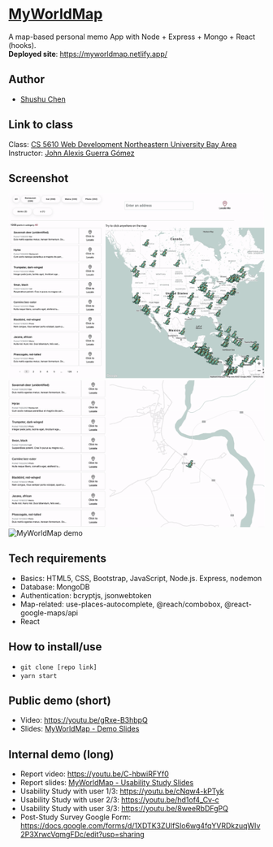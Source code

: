 # [MyWorldMap](https://myworldmap.netlify.app/)

A map-based personal memo App with Node + Express + Mongo + React (hooks).  
**Deployed site**: https://myworldmap.netlify.app/

## Author

- [Shushu Chen](https://vanishima.github.io/index.html)

## Link to class

Class: [CS 5610 Web Development Northeastern University Bay Area](https://johnguerra.co/classes/webDevelopment_fall_2021/)  
Instructor: [John Alexis Guerra Gómez](https://johnguerra.co/)

## Screenshot

![MyWorldMap demo](https://github.com/vanishima/MyWorldMap/blob/final/demo/final/label-filter.gif?raw=true)
![MyWorldMap demo](https://github.com/vanishima/MyWorldMap/blob/final/demo/final/click-to-locate.gif?raw=true)
![MyWorldMap demo](https://github.com/vanishima/MyWorldMap/blob/final/demo/final/create-post.gif?raw=true)

## Tech requirements

- Basics: HTML5, CSS, Bootstrap, JavaScript, Node.js. Express, nodemon
- Database: MongoDB
- Authentication: bcryptjs, jsonwebtoken
- Map-related: use-places-autocomplete, @reach/combobox, @react-google-maps/api
- React

## How to install/use

- `git clone [repo link]`
- `yarn start`

## Public demo (short)

- Video: https://youtu.be/gRxe-B3hbpQ
- Slides: [MyWorldMap - Demo Slides](https://docs.google.com/presentation/d/14wuNcMLDQLuKczvlLjPi8Z-Vy0mfAHYr8jYt0MKagRs/edit?usp=sharing)

## Internal demo (long)

- Report video: https://youtu.be/C-hbwiRFYf0 
- Report slides: [MyWorldMap - Usability Study Slides](https://docs.google.com/presentation/d/1xU60W0d3TenMsiq4zl1wXwQ10V--EI-ohCsc4DftjVs/edit?usp=sharing)
- Usability Study with user 1/3: https://youtu.be/cNqw4-kPTyk
- Usability Study with user 2/3: https://youtu.be/hd1of4_Cv-c
- Usability Study with user 3/3: https://youtu.be/8weeRbDFgPQ
- Post-Study Survey Google Form: https://docs.google.com/forms/d/1XDTK3ZUlfSIo6wg4fqYVRDkzuqWIv2P3XrwcVqmgFDc/edit?usp=sharing
